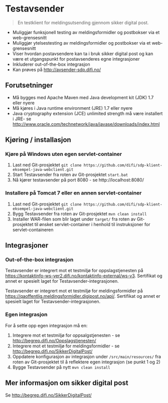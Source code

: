# Testavsender

> En testklient for meldingsutsending gjennom sikker digital post.

- Muliggjør funksjonell testing av meldingsformidler og postbokser via et web-grensesnitt
- Muliggjør ytelsestesting av meldingsformidler og postbokser via et web-grensesnitt
- Viser hvordan postavsendere kan ta i bruk sikker digital post og kan være et utgangspunkt for postavsenderes egne integrasjoner
- Inkluderer out-of-the-box integrasjon
- Kan prøves på http://avsender-sdp.difi.no/

## Forutsetninger

- Må bygges med Apache Maven med Java development kit (JDK) 1.7 eller nyere
- Må kjøres i Java runtime environment (JRE) 1.7 eller nyere
- Java cryptography extension (JCE) unlimited strength må være installert i JRE- se http://www.oracle.com/technetwork/java/javase/downloads/index.html

## Kjøring / installasjon

### Kjøre på Windows uten egen servlet-container

1. Last ned Git-prosjektet `git clone https://github.com/difi/sdp-klient-eksempel-java-webclient.git`
2. Start Testavsender fra roten av Git-prosjektet `start.bat`
3. Nå kjører testavsender på port 8080 - se http://localhost:8080/

### Installere på Tomcat 7 eller en annen servlet-container

1. Last ned Git-prosjektet `git clone https://github.com/difi/sdp-klient-eksempel-java-webclient.git`
2. Bygg Testavsender fra roten av Git-prosjektet `mvn clean install`
3. Installer WAR-filen som blir laget under `target/` fra roten av Git-prosjektet til ønsket servlet-container i henhold til instruksjoner for servlet-containeren

## Integrasjoner

### Out-of-the-box integrasjon

Testavsender er integrert mot et testmiljø for oppslagstjenesten på https://kontaktinfo-ws-ver2.difi.no/kontaktinfo-external/ws-v3. Sertifikat og annet er spesielt laget for Testavsender-integrasjonen.

Testavsender er integrert mot et testmiljø for meldingsformidler på https://qaoffentlig.meldingsformidler.digipost.no/api/. Sertifikat og annet er spesielt laget for Testavsender-integrasjonen.

### Egen integrasjon

For å sette opp egen integrasjon må en:

1. Integrere mot et testmiljø for oppsalgstjenesten - se http://begrep.difi.no/Oppslagstjenesten/
2. Integrere mot et testmiljø for meldingsformidler - se http://begrep.difi.no/SikkerDigitalPost/
3. Oppdatere konfigurasjon av integrasjon under `/src/main/resources/` fra roten av Git-prosjektet til å reflektere egen integrasjon (se punkt 1 og 2)
4. Bygge Testavsender på nytt `mvn clean install`

## Mer informasjon om sikker digital post

Se http://begrep.difi.no/SikkerDigitalPost/
